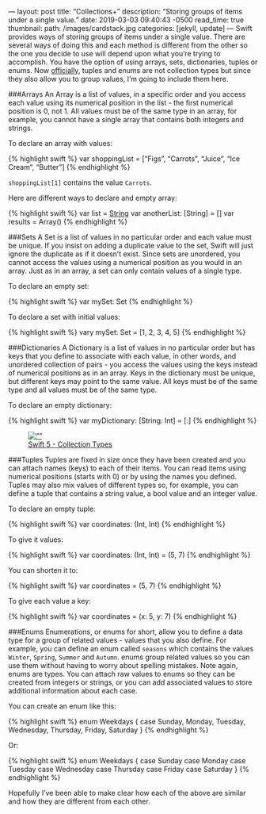 —
layout: post
title:  “Collections+”
description: “Storing groups of items under a single value.”
date:   2019-03-03 09:40:43 -0500
read_time: true
thumbnail: 
  path: /images/cardstack.jpg
categories: [jekyll, update]
—
Swift provides ways of storing groups of items under a single value. There are several ways of doing this and each method is different from the other so the one you decide to use will depend upon what you’re trying to accomplish.  You have the option of using arrays, sets, dictionaries, tuples or enums.  Now [officially](https://docs.swift.org/swift-book/LanguageGuide/CollectionTypes.html), tuples and enums are not collection types but since they also allow you to group values, I’m going to include them here.

###Arrays
An Array is a list of values, in a specific order and you access each value using its numerical position in the list - the first numerical position is 0, not 1.  All values must be of the same type in an array, for example, you cannot have a single array that contains both integers and strings.

To declare an array with values:

{% highlight swift %}
var shoppingList = [“Figs”, “Carrots”, “Juice”, “Ice Cream“, “Butter”]
{% endhighlight %}

`shoppingList[1]` contains the value `Carrots`.

Here are different ways to declare and empty array:

{% highlight swift %}
var list = [String]()
var anotherList: [String] = []
var results = Array<Int>()
{% endhighlight %}

###Sets
A Set is a list of values in no particular order and each value must be unique. If you insist on adding a duplicate value to the set, Swift will just ignore the duplicate as if it doesn’t exist. Since sets are unordered, you cannot access the values using a numerical position as you would in an array.  Just as in an array, a set can only contain values of a single type.

To declare an empty set:

{% highlight swift %}
var mySet: Set<Int>
{% endhighlight %}

To declare a set with initial values:

{% highlight swift %}
vary mySet: Set<Int> = [1, 2, 3, 4, 5]
{% endhighlight %}

###Dictionaries
A Dictionary is a list of values in no particular order but has keys that you define to associate with each value, in other words, and unordered collection of pairs - you access the values using the keys instead of numerical positions as in an array.  Keys in the dictionary must be unique, but different keys may point to the same value.  All keys must be of the same type and all values must be of the same type.

To declare an empty dictionary:

{% highlight swift %}
var myDictionary: [String: Int] = [:]
{% endhighlight %}

<figure>
	<a href=“https://docs.swift.org/swift-book/_images/CollectionTypes_intro_2x.png”><img src=“https://docs.swift.org/swift-book/_images/CollectionTypes_intro_2x.png” alt=“”></a>
	<figcaption><a href=“https://docs.swift.org/swift-book/LanguageGuide/CollectionTypes.html” title=“Swift 5 - Collection Types”>Swift 5 - Collection Types</a></figcaption>
</figure>

###Tuples
Tuples are fixed in size once they have been created and you can attach names (keys) to each of their items. You can read items using numerical positions (starts with 0) or by using the names you defined.  Tuples may also mix values of different types so, for example, you can define a tuple that contains a string value, a bool value and an integer value.

To declare an empty tuple:

{% highlight swift %}
var coordinates: (Int, Int)
{% endhighlight %}

To give it values:

{% highlight swift %}
var coordinates: (Int, Int) = (5, 7)
{% endhighlight %}

You can shorten it to:

{% highlight swift %}
var coordinates = (5, 7)
{% endhighlight %}

To give each value a key:

{% highlight swift %}
var coordinates = (x: 5, y: 7)
{% endhighlight %}

###Enums
Enumerations, or enums for short, allow you to define a data type for a group of related values - values that you also define.  For example, you can define an enum called `seasons` which contains the values `Winter`, `Spring`, `Summer` and `Autumn`.  enums group related values so you can use them without having to worry about spelling mistakes.  Note again, enums are types.  You can attach raw values to enums so they can be created from integers or strings, or you can add associated values to store additional information about each case.

You can create an enum like this:

{% highlight swift %}
enum Weekdays {
	case Sunday, Monday, Tuesday, Wednesday, Thursday, Friday, Saturday
}
{% endhighlight %}

Or:

{% highlight swift %}
enum Weekdays {
	case Sunday
	case Monday
	case Tuesday
	case Wednesday
	case Thursday
	case Friday
	case Saturday
}
{% endhighlight %}

Hopefully I’ve been able to make clear how each of the above are similar and how they are different from each other.

